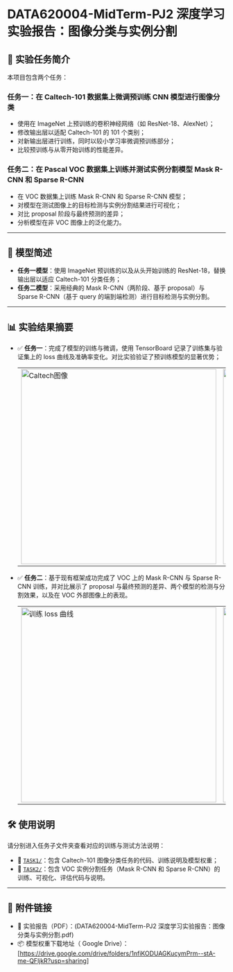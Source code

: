 # DATA620004-MidTerm-PJ2 深度学习实验报告：图像分类与实例分割

## 📌 实验任务简介

本项目包含两个任务：

### 任务一：在 Caltech-101 数据集上微调预训练 CNN 模型进行图像分类

- 使用在 ImageNet 上预训练的卷积神经网络（如 ResNet-18、AlexNet）；
- 修改输出层以适配 Caltech-101 的 101 个类别；
- 对新输出层进行训练，同时以较小学习率微调预训练部分；
- 比较预训练与从零开始训练的性能差异。

### 任务二：在 Pascal VOC 数据集上训练并测试实例分割模型 Mask R-CNN 和 Sparse R-CNN

- 在 VOC 数据集上训练 Mask R-CNN 和 Sparse R-CNN 模型；
- 对模型在测试图像上的目标检测与实例分割结果进行可视化；
- 对比 proposal 阶段与最终预测的差异；
- 分析模型在非 VOC 图像上的泛化能力。

---

## 🧠 模型简述

- **任务一模型**：使用 ImageNet 预训练的以及从头开始训练的 ResNet-18，替换输出层以适应 Caltech-101 分类任务；
- **任务二模型**：采用经典的 Mask R-CNN（两阶段、基于 proposal）与 Sparse R-CNN（基于 query 的端到端检测）进行目标检测与实例分割。

---

## 📊 实验结果摘要

- ✅ **任务一**：完成了模型的训练与微调，使用 TensorBoard 记录了训练集与验证集上的 loss 曲线及准确率变化。对比实验验证了预训练模型的显著优势；

  <table>
    <tr>
      <td>
        <a href="https://postimg.cc/Yvcqr2sx" target="_blank">
          <img src="https://i.postimg.cc/7ZhCNf1j/1-image.png" alt="Caltech图像" width="450"/>
        </a>
      </td>
      <td>
        <a href="https://postimg.cc/qt3Fk0W2" target="_blank">
          <img src="https://i.postimg.cc/tgSGN45v/Screenshot-2025-05-29-223853.png" alt="任务一结果" width="450"/>
        </a>
      </td>
    </tr>
  </table>
  
- ✅ **任务二**：基于现有框架成功完成了 VOC 上的 Mask R-CNN 与 Sparse R-CNN 训练，并对比展示了 proposal 与最终预测的差异、两个模型的检测与分割效果，以及在 VOC 外部图像上的表现。

  <table>
    <tr>
      <td>
        <a href="https://postimg.cc/ctH6nDRM" target="_blank">
          <img src="https://i.postimg.cc/J03XSvtg/loss-train.png" alt="训练 loss 曲线" width="450"/>
        </a>
      </td>
      <td>
        <a href="https://postimg.cc/zby9HKLH" target="_blank">
          <img src="https://i.postimg.cc/DZ6FDcn6/cat-person.jpg" alt="VOC 外部检测图" width="450"/>
        </a>
      </td>
    </tr>
  </table>


## 🛠️ 使用说明

请分别进入任务子文件夹查看对应的训练与测试方法说明：

- 📁 [`TASK1/`](./TASK1)：包含 Caltech-101 图像分类任务的代码、训练说明及模型权重；
- 📁 [`TASK2/`](./TASK2)：包含 VOC 实例分割任务（Mask R-CNN 和 Sparse R-CNN）的训练、可视化、评估代码与说明。

---

## 🔗 附件链接

- 📄 实验报告（PDF）：(DATA620004-MidTerm-PJ2 深度学习实验报告：图像分类与实例分割.pdf)
- 📦 模型权重下载地址（ Google Drive）：[https://drive.google.com/drive/folders/1nfiKODUAGKucymPrm--stA-me-QFljkR?usp=sharing]

